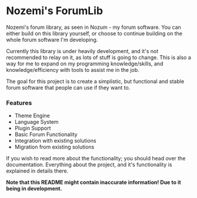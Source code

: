 # Nozemi's ForumLib
Nozemi's forum library, as seen in Nozum - my forum software.
You can either build on this library yourself,
or choose to continue building on the whole forum software I'm developing.

Currently this library is under heavily development, and it's not recommended
to relay on it, as lots of stuff is going to change. This is also a way for me
to expand on my programming knowledge/skills, and knowledge/efficiency with
tools to assist me in the job.

The goal for this project is to create a simplistic, but functional and stable
forum software that people can use if they want to.

### Features
- Theme Engine
- Language System
- Plugin Support
- Basic Forum Functionality
- Integration with existing solutions
- Migration from existing solutions

If you wish to read more about the functionality; you should head over the documentation.
Everything about the project, and it's functionality is explained in details there.

**Note that this README might contain inaccurate information! Due to it being in development.**